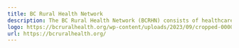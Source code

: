 ```yaml
---
title: BC Rural Health Network
description: The BC Rural Health Network (BCRHN) consists of healthcare advocacy organizations working in cooperation with healthcare policymakers. The purpose of the Network is to promote and support a health services system that improves and sustains the health and well-being of residents of rural communities across British Columbia.
logo: https://bcruralhealth.org/wp-content/uploads/2023/09/cropped-00000_BCRHN_FINAL_with_TM-scaled-1-300x98.jpg
url: https://bcruralhealth.org/
---
```

